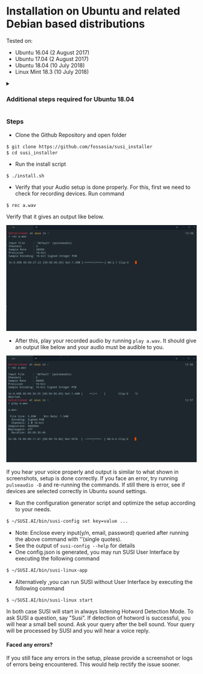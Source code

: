# Installation on Ubuntu and related Debian based distributions

Tested on:
- Ubuntu 16.04 (2 August 2017)
- Ubuntu 17.04 (2 August 2017)
- Ubuntu 18.04 (10 July 2018)
- Linux Mint 18.3 (10 July 2018)

<details>
 <summary>
   
   ### Additional steps required for Ubuntu 18.04
 </summary>
  
- Java is not installed by default and there are some compatibility issues with the latest version of Java (Java 10 as of writing) installed by `default-jdk` therefore, you need to manually install an older version of Java (tested with OpenJDK Java 8).
 
  - You may install OpenJDK's Java 8 by running:
  - `$ sudo apt install openjdk-8-jre openjdk-8-jdk`   
- There are some issues with `ca-certificates`on Ubuntu 18.03 (as of writing) and you will encounter some errors while building `susi_server` if not rectified
  - You will need to run the following commands:
  ```
  sudo echo '\xfe\xed\xfe\xed\x00\x00\x00\x02\x00\x00\x00\x00\xe2\x68\x6e\x45\xfb\x43\xdf\xa4\xd9\x92\xdd\x41\xce\xb6\xb2\x1c\x63\x30\xd7\x92' > /etc/ssl/certs/java/cacerts
  sudo /var/lib/dpkg/info/ca-certificates-java.postinst configure
  ```
</details>

### Steps

- Clone the Github Repository and open folder
```
$ git clone https://github.com/fossasia/susi_installer
$ cd susi_installer
```
- Run the install script
````bash
$ ./install.sh
````
- Verify that your Audio setup is done properly. For this, first we need to check for recording devices. Run command 
```
$ rec a.wav
```
Verify that it gives an output like below.

![Ubuntu Rec Command](images/ubuntu-rec.png)

- After this, play your recorded audio by running ```play a.wav```. It should give an output like below
and your audio must be audible to you.

![Ubuntu Play Command](images/ubuntu-play.png)

If you hear your voice properly and output is similar to what shown in screenshots, setup is 
done correctly. If you face an error, try running ```pulseaudio -D``` and re-running the commands.
If still there is error, see if devices are selected correctly in Ubuntu sound settings.

- Run the configuration generator script and optimize the setup according to your needs.
```bash
$ ~/SUSI.AI/bin/susi-config set key=value ...
```
- Note: Enclose every input(y/n, email, password) queried after running the above command with ''(single quotes).
- See the output of ```susi-config --help``` for details
- One config.json is generated, you may run SUSI User Interface by executing the following command
```bash
$ ~/SUSI.AI/bin/susi-linux-app
```
- Alternatively ,you can run SUSI without User Interface by executing the following command
```
$ ~/SUSI.AI/bin/susi-linux start
```

In both case SUSI will start in always listening Hotword Detection Mode. To ask SUSI a question, say "Susi". If detection of
hotword is successful, you will hear a small bell sound. Ask your query after the bell sound. Your query will be
processed by SUSI and you will hear a voice reply.

#### Faced any errors?

If you still face any errors in the setup, please provide a screenshot or logs of errors being encountered.
This would help rectify the issue sooner.

